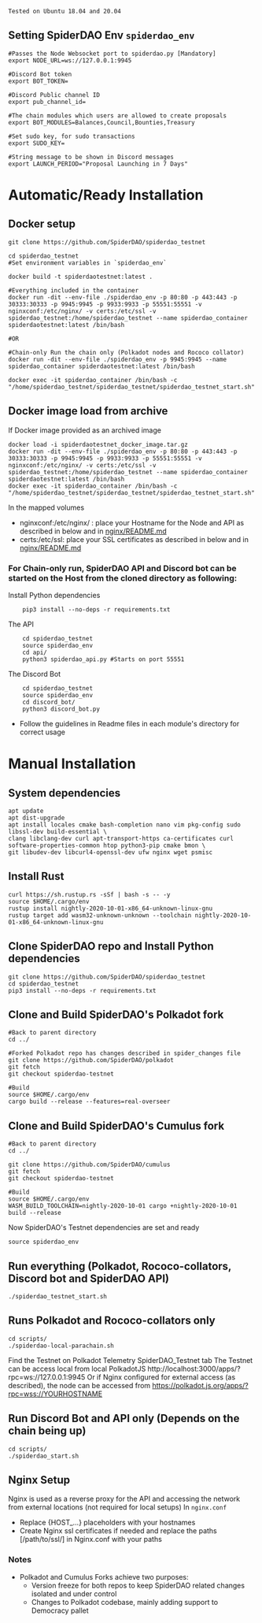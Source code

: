 `Tested on Ubuntu 18.04 and 20.04`

## Setting SpiderDAO Env `spiderdao_env`

    #Passes the Node Websocket port to spiderdao.py [Mandatory]
    export NODE_URL=ws://127.0.0.1:9945

    #Discord Bot token
    export BOT_TOKEN=

    #Discord Public channel ID
    export pub_channel_id=

    #The chain modules which users are allowed to create proposals
    export BOT_MODULES=Balances,Council,Bounties,Treasury

    #Set sudo key, for sudo transactions
    export SUDO_KEY=

    #String message to be shown in Discord messages 
    export LAUNCH_PERIOD="Proposal Launching in 7 Days"

# Automatic/Ready Installation
## Docker setup
    git clone https://github.com/SpiderDAO/spiderdao_testnet

    cd spiderdao_testnet
    #Set environment variables in `spiderdao_env`

    docker build -t spiderdaotestnet:latest .
    
    #Everything included in the container
    docker run -dit --env-file ./spiderdao_env -p 80:80 -p 443:443 -p 30333:30333 -p 9945:9945 -p 9933:9933 -p 55551:55551 -v nginxconf:/etc/nginx/ -v certs:/etc/ssl -v spiderdao_testnet:/home/spiderdao_testnet --name spiderdao_container spiderdaotestnet:latest /bin/bash
    
    #OR

    #Chain-only Run the chain only (Polkadot nodes and Rococo collator)
    docker run -dit --env-file ./spiderdao_env -p 9945:9945 --name spiderdao_container spiderdaotestnet:latest /bin/bash

    docker exec -it spiderdao_container /bin/bash -c "/home/spiderdao_testnet/spiderdao_testnet/spiderdao_testnet_start.sh"

## Docker image load from archive
If Docker image provided as an archived image

    docker load -i spiderdaotestnet_docker_image.tar.gz
    docker run -dit --env-file ./spiderdao_env -p 80:80 -p 443:443 -p 30333:30333 -p 9945:9945 -p 9933:9933 -p 55551:55551 -v nginxconf:/etc/nginx/ -v certs:/etc/ssl -v spiderdao_testnet:/home/spiderdao_testnet --name spiderdao_container spiderdaotestnet:latest /bin/bash
    docker exec -it spiderdao_container /bin/bash -c "/home/spiderdao_testnet/spiderdao_testnet/spiderdao_testnet_start.sh"

In the mapped volumes
* nginxconf:/etc/nginx/ : place your Hostname for the Node and API as described in below and in [nginx/README.md](nginx/README.md)
* certs:/etc/ssl: place your SSL certificates as described in below and in [nginx/README.md](nginx/README.md)

### For Chain-only run, SpiderDAO API and Discord bot can be started on the Host from the cloned directory as following:

Install Python dependencies

        pip3 install --no-deps -r requirements.txt

The API

        cd spiderdao_testnet
        source spiderdao_env
        cd api/
        python3 spiderdao_api.py #Starts on port 55551

The Discord Bot

        cd spiderdao_testnet
        source spiderdao_env
        cd discord_bot/
        python3 discord_bot.py

* Follow the guidelines in Readme files in each module's directory for correct usage 


# Manual Installation
## System dependencies

    apt update
    apt dist-upgrade
    apt install locales cmake bash-completion nano vim pkg-config sudo libssl-dev build-essential \
    clang libclang-dev curl apt-transport-https ca-certificates curl software-properties-common htop python3-pip cmake bmon \
    git libudev-dev libcurl4-openssl-dev ufw nginx wget psmisc

## Install Rust

    curl https://sh.rustup.rs -sSf | bash -s -- -y
    source $HOME/.cargo/env
    rustup install nightly-2020-10-01-x86_64-unknown-linux-gnu
    rustup target add wasm32-unknown-unknown --toolchain nightly-2020-10-01-x86_64-unknown-linux-gnu

## Clone SpiderDAO repo and Install Python dependencies
    git clone https://github.com/SpiderDAO/spiderdao_testnet
    cd spiderdao_testnet
    pip3 install --no-deps -r requirements.txt

## Clone and Build SpiderDAO's Polkadot fork
    #Back to parent directory
    cd ../

    #Forked Polkadot repo has changes described in spider_changes file
    git clone https://github.com/SpiderDAO/polkadot
    git fetch
    git checkout spiderdao-testnet

    #Build
    source $HOME/.cargo/env
    cargo build --release --features=real-overseer

## Clone and Build SpiderDAO's Cumulus fork
    #Back to parent directory
    cd ../

    git clone https://github.com/SpiderDAO/cumulus
    git fetch
    git checkout spiderdao-testnet

    #Build
    source $HOME/.cargo/env
    WASM_BUILD_TOOLCHAIN=nightly-2020-10-01 cargo +nightly-2020-10-01 build --release

Now SpiderDAO's Testnet dependencies are set and ready

    source spiderdao_env
## Run everything (Polkadot, Rococo-collators, Discord bot and SpiderDAO API)
    ./spiderdao_testnet_start.sh

## Runs Polkadot and Rococo-collators only
    cd scripts/
    ./spiderdao-local-parachain.sh

Find the Testnet on Polkadot Telemetry SpiderDAO_Testnet tab
The Testnet can be access local from local PolkadotJS http://localhost:3000/apps/?rpc=ws://127.0.0.1:9945
Or if Nginx configured for external access (as described), the node can be accessed from https://polkadot.js.org/apps/?rpc=wss://YOURHOSTNAME

## Run Discord Bot and API only (Depends on the chain being up)
    cd scripts/
    ./spiderdao_start.sh

## Nginx Setup
Nginx is used as a reverse proxy for the API and accessing the network from external locations (not required for local setups) 
In `nginx.conf`
- Replace {HOST_...} placeholders with your hostnames
- Create Nginx ssl certificates if needed and replace the paths [/path/to/ssl/] in Nginx.conf with your paths

### Notes

- Polkadot and Cumulus Forks achieve two purposes:
    - Version freeze for both repos to keep SpiderDAO related changes isolated and under control
    - Changes to Polkadot codebase, mainly adding support to Democracy pallet

